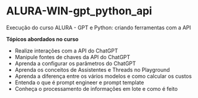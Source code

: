 # ALURA-WIN-gpt_python_api
Execução do curso ALURA - GPT e Python: criando ferramentas com a API

**Tópicos abordados no curso**
*   Realize interações com a API do ChatGPT
*   Manipule fontes de chaves da API do ChatGPT
*   Aprenda a configurar os parâmetros do ChatGPT
*   Aprenda os conceitos de Assistentes e Threads no Playground
*   Aprenda a diferença entre os vários modelos e como calcular os custos
*   Entenda o que é prompt engineer e prompt template
*   Conheça o processamento de informações em lote e como é feito
